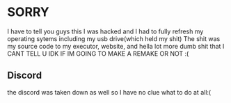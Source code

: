 # SORRY

I have to tell you guys this I was hacked and I had to fully refresh my operating sytems including my usb drive(which held my shit)
The shit was my source code to my executor, website, and hella lot more dumb shit that I CANT TELL U IDK IF IM GOING TO MAKE A REMAKE OR NOT :( 
## Discord
the discord was taken down as well so I have no clue what to do at all:(
